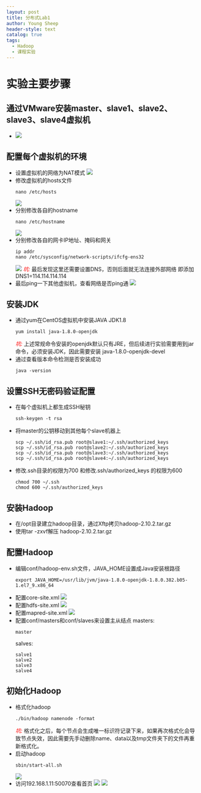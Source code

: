 ```yaml
---
layout: post
title: 分布式Lab1
author: Young Sheep
header-style: text
catalog: true
tags:
  - Hadoop
  - 课程实验
---
```

# 实验主要步骤
## 通过VMware安装master、slave1、slave2、slave3、slave4虚拟机
- ![](/img/in-post/Pasted%20image%2020231111101214.png)
## 配置每个虚拟机的环境
- 设置虚拟机的网络为NAT模式
	![](/img/in-post/Pasted%20image%2020231111101141.png)
- 修改虚拟机的hosts文件
	```
	nano /etc/hosts
	```
	![](/img/in-post/Pasted%20image%2020231111103357.png)
- 分别修改各自的hostname
	```
	nano /etc/hostname
	```
	![](img/in-post/Pasted%20image%2020231111103527.png)
- 分别修改各自的网卡IP地址、掩码和网关
	```
	ip addr
	nano /etc/sysconfig/network-scripts/ifcfg-ens32
	```
    ![](/img/in-post/Pasted%20image%2020231111103724.png)
    *<font color="red">坑:</font>*
    最后发现这里还需要设置DNS，否则后面就无法连接外部网络
    即添加 DNS1=114.114.114.114
- 最后ping一下其他虚拟机，查看网络是否ping通
	![](/img/in-post/Pasted%20image%2020231111104632.png)
## 安装JDK
- 通过yum在CentOS虚拟机中安装JAVA JDK1.8
	```
	yum install java-1.8.0-openjdk
	```
	*<font color="red">坑:</font>*
	上述常规命令安装的openjdk默认只有JRE，但后续进行实验需要用到jar命令，必须安装JDK，因此需要安装 java-1.8.0-openjdk-devel
- 通过查看版本命令检测是否安装成功
	```
	java -version
	```
## 设置SSH无密码验证配置
- 在每个虚拟机上都生成SSH秘钥
	```
	ssh-keygen -t rsa
	```
-  将master的公钥移动到其他每个slave机器上
	```
	scp ~/.ssh/id_rsa.pub root@slave1:~/.ssh/authorized_keys
	scp ~/.ssh/id_rsa.pub root@slave2:~/.ssh/authorized_keys
	scp ~/.ssh/id_rsa.pub root@slave3:~/.ssh/authorized_keys
	scp ~/.ssh/id_rsa.pub root@slave4:~/.ssh/authorized_keys
	```
- 修改.ssh目录的权限为700 和修改.ssh/authorized_keys 的权限为600
	```
	chmod 700 ~/.ssh
	chmod 600 ~/.ssh/authorized_keys
	```
## 安装Hadoop
- 在/opt目录建立hadoop目录，通过Xftp拷贝hadoop-2.10.2.tar.gz
- 使用tar -zxvf解压 hadoop-2.10.2.tar.gz
## 配置Hadoop
- 编辑conf/hadoop-env.sh文件，JAVA_HOME设置成Java安装根路径
	```
	export JAVA_HOME=/usr/lib/jvm/java-1.8.0-openjdk-1.8.0.382.b05-1.el7_9.x86_64
	```
- 配置core-site.xml
	![](/img/in-post/Pasted%20image%2020231111110717.png)
- 配置hdfs-site.xml
	![](/img/in-post/Pasted%20image%2020231111110838.png)
- 配置mapred-site.xml
	![](/img/in-post/Pasted%20image%2020231111110959.png)
- 配置conf/masters和conf/slaves来设置主从结点
	masters:
	```
	master
	```
	salves:
	```
	salve1
	salve2
	salve3
	salve4
	```
## 初始化Hadoop
- 格式化hadoop
	```
	./bin/hadoop namenode -format
	```
	*<font color="red">坑:</font>*
	格式化之后，每个节点会生成唯一标识符记录下来，如果再次格式化会导致节点失效，因此需要先手动删除name、data以及tmp文件夹下的文件再重新格式化。
- 启动hadoop
	```
	sbin/start-all.sh
	```
	![](/img/in-post/Pasted%20image%2020231111111913.png)
- 访问192.168.1.11:50070查看首页
	![](/img/in-post/Pasted%20image%2020231111112040.png)
	![](../img/in-post/Pasted%20image%2020231111112443.png)